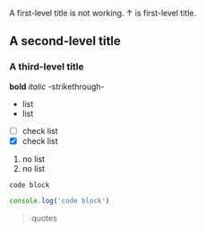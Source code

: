 A first-level title is not working. ↑ is first-level title.
## A second-level title
### A third-level title

**bold**
_italic_
-strikethrough-

- list
- list
- [ ] check list
- [x] check list
1. no list
1. no list

```
code block
```

```js
console.log('code block')
```

> quotes
